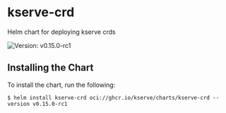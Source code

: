 # kserve-crd

Helm chart for deploying kserve crds

![Version: v0.15.0-rc1](https://img.shields.io/badge/Version-v0.15.0--rc1-informational?style=flat-square)

## Installing the Chart

To install the chart, run the following:

```console
$ helm install kserve-crd oci://ghcr.io/kserve/charts/kserve-crd --version v0.15.0-rc1
```
